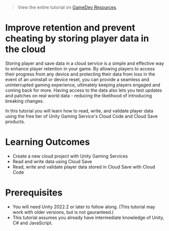 > View the entire tutorial on [GameDev Resources](https://www.gamedev-resources.com).

# Improve retention and prevent cheating by storing player data in the cloud
Storing player and save data in a cloud service is a simple and effective way to enhance player retention in your game. By allowing players to access their progress from any device and protecting their data from loss in the event of an uninstall or device reset, you can provide a seamless and uninterrupted gaming experience, ultimately keeping players engaged and coming back for more. Having access to the data also lets you test updates and patches on real world data - reducing the likelihood of introducing breaking changes.

In this tutorial you will learn how to read, write, and validate player data using the free tier of Unity Gaming Service's Cloud Code and Cloud Save products.

# Learning Outcomes
* Create a new cloud project with Unity Gaming Services
* Read and write data using Cloud Save
* Read, write and validate player data stored in Cloud Save with Cloud Code

# Prerequisites
* You will need Unity 2022.2 or later to follow along. (This tutorial may work with older versions, but is not gauranteed.) 
* This tutorial assumes you already have intermediate knowledge of Unity, C# and JavaScript.
